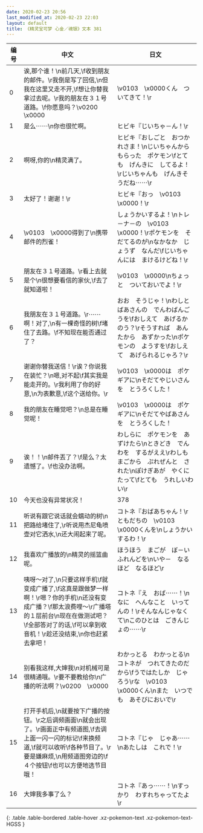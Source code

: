 ```yaml
---
date: 2020-02-23 20:56
last_modified_at: 2020-02-23 22:03
layout: default
title: 《精灵宝可梦 心金／魂银》文本 381
---
```

| 编号 | 中文 | 日文 |
| ---- | ---- | ---- |
| 0 | 诶,那个谁！\n前几天,\f收到朋友的邮件。\r我倒是写了回信,\n但我在这里又走不开,\f想让你替我拿过去呢。\r我的朋友在３１号道路。\f你愿意吗？\v0200　\x0000 | \v0103　\x0000くん　ついてきて！\r |
| 1 | 是么⋯⋯\n你也很忙啊。 | ヒビキ『じいちゃ－ん！\r |
| 2 | 啊呀,你的\n精灵满了。 | ヒビキ『おしごと　おつかれさま！\nじいちゃんから　もらった　ポケモン\fとても　げんきに　してるよ！\rじいちゃんも　げんきそうだね⋯⋯\r |
| 3 | 太好了！谢谢！\r | ヒビキ『おっ　\v0103　\x0000！\r |
| 4 | \v0103　\x0000得到了\n携带邮件的烈雀！ | しょうかいするよ！\nトレ－ナ－の　\v0103　\x0000！\rポケモンを　そだてるのが\nなかなか　じょうず　なんだ\fじいちゃんには　まけるけどね！\r |
| 5 | 朋友在３１号道路。\r看上去就是个\n很想要看信的家伙,\f去了就知道啦！ | \v0103　\x0000\nちょっと　ついておいでよ！\r |
| 6 | 我朋友在３１号道路。\r⋯⋯啊！对了,\n有一棵奇怪的树\f堵住了去路。\f不知现在能否通过了？ | おお　そうじゃ！\nわしと　ばあさんの　でんわばんごうを\fおしえて　あげるかのう？\rそうすれば　あんたから　あずかった\nポケモンの　ようすを\fおしえて　あげられるじゃろ？\r |
| 7 | 谢谢你替我送信！\r诶？你说我在装忙？\n嗯,对不起\f其实我是能走开的。\r我利用了你的好意,\n为表歉意,\f这个送给你。\r | \v0103　\x0000は　ポケギアに\nそだてやじいさんを　とうろくした！ |
| 8 | 我的朋友在睡觉吧？\n总是在睡觉呢！ | \v0103　\x0000は　ポケギアに\nそだてやばあさんを　とうろくした！ |
| 9 | 诶！！\n邮件丟了？\f是么？太遗憾了。\f也没办法啊。 | わしらに　ポケモンを　あずけたら\nときどき　でんわを　するがええ\rわしも　まごから　ぷれぜんと　された\nぽけぎあが　やくにたって\fとても　うれしいわい\r |
| 10 | 今天也没有异常状况！ | 378 |
| 11 | 听说有跟它说话就会蠕动的树\n把路给堵住了,\r听说用杰尼龟喷壶对它洒水,\n还大闹起来了呢。 | コトネ『おばあちゃん！\rともだちの　\v0103　\x0000くんを\nしょうかい　するわ！\r |
| 12 | 我喜欢广播放的\n精灵的摇篮曲呢。 | ほうほう　まごが　ぼ－いふれんどを\nいや－　なるほど　なるほど\r |
| 13 | 咦呀～对了,\n只要这样手机\f就变成广播了,\f这真是跟做梦一样啊！\r嗯？你的手机\n还没有变成广播？\f那太浪费哩～\r广播塔的１层前台\n现在在做测试吧？\f全部答对了的话,\f可以拿到收音机！\r趁还没结束,\n你也赶紧去拿吧！ | コトネ『え　おば⋯⋯！\nなに　へんなこと　いってんの！\rそんなんじゃなくて\nこのひとは　ごきんじょの⋯⋯\r |
| 14 | 别看我这样,大婶我\n对机械可是很精通哦。\r要不要教给你\n广播的听法啊？\v0200　\x0000 | わかっとる　わかっとる\nコトネが　つれてきたのだから\fうではたしか　じゃろう\rな　\v0103　\x0000くん\nまた　いつでも　あそびにおいで\r |
| 15 | 打开手机后,\n就要按下广播的按钮。\r之后调频画面\n就会出现了。\r画面正中有频道图,\f去调上面一闪一闪的标记\f来换频道,\f就可以收听\f各种节目了。\r要是嫌麻烦,\n用频道图旁边的\f４个按钮\f也可以方便地选节目哦！ | コトネ『じゃ　じゃあ⋯⋯\nあたしは　これで！\r |
| 16 | 大婶我多事了么？ | コトネ『あっ⋯⋯！\nすっかり　わすれちゃってたよ\r |
{: .table .table-bordered .table-hover .xz-pokemon-text .xz-pokemon-text-HGSS }